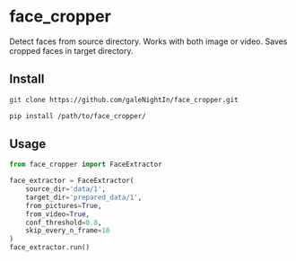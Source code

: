 # face_cropper
Detect faces from source directory. Works with both image or video. Saves cropped faces in target directory.

## Install
```bash
git clone https://github.com/galeNightIn/face_cropper.git
```

```bash
pip install /path/to/face_cropper/
```

## Usage 

```python
from face_cropper import FaceExtractor

face_extractor = FaceExtractor(
    source_dir='data/1',
    target_dir='prepared_data/1',
    from_pictures=True,
    from_video=True,
    conf_threshold=0.8,
    skip_every_n_frame=10
)
face_extractor.run()

```

